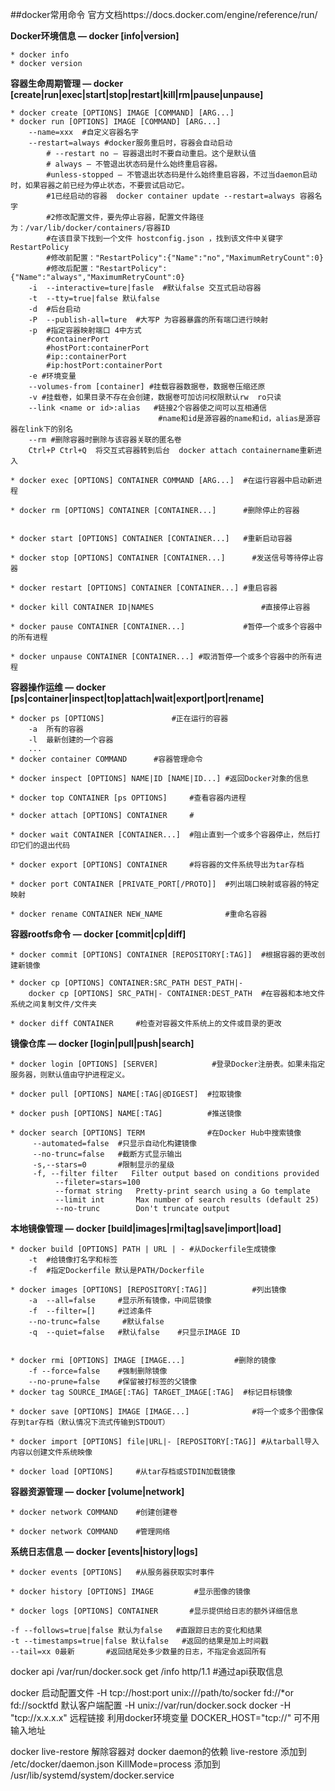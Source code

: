 ##docker常用命令
官方文档https://docs.docker.com/engine/reference/run/

**Docker环境信息 — docker [info|version]**
```
* docker info
* docker version
```

**容器生命周期管理 —  docker [create|run|exec|start|stop|restart|kill|rm|pause|unpause]**
```
* docker create [OPTIONS] IMAGE [COMMAND] [ARG...]
* docker run [OPTIONS] IMAGE [COMMAND] [ARG...]
	--name=xxx	#自定义容器名字
	--restart=always #docker服务重启时，容器会自动启动
		# --restart no – 容器退出时不要自动重启。这个是默认值
		# always – 不管退出状态码是什么始终重启容器。
		#unless-stopped – 不管退出状态码是什么始终重启容器，不过当daemon启动时，如果容器之前已经为停止状态，不要尝试启动它。
		#1已经启动的容器  docker container update --restart=always 容器名字
		#2修改配置文件，要先停止容器，配置文件路径为：/var/lib/docker/containers/容器ID
		#在该目录下找到一个文件 hostconfig.json ，找到该文件中关键字 RestartPolicy
		#修改前配置："RestartPolicy":{"Name":"no","MaximumRetryCount":0}
		#修改后配置："RestartPolicy":{"Name":"always","MaximumRetryCount":0}
	-i  --interactive=ture|fasle  #默认false 交互式启动容器
	-t  --tty=true|false 默认false
	-d  #后台启动
	-P	--publish-all=ture 	#大写P 为容器暴露的所有端口进行映射
	-p  #指定容器映射端口 4中方式
		#containerPort
		#hostPort:containerPort
		#ip::containerPort
		#ip:hostPort:containerPort
	-e #环境变量
	--volumes-from [container] #挂载容器数据卷，数据卷压缩还原
	-v #挂载卷，如果目录不存在会创建，数据卷可加访问权限默认rw  ro只读
	--link <name or id>:alias	#链接2个容器使之间可以互相通信
								 #name和id是源容器的name和id，alias是源容器在link下的别名
	--rm #删除容器时删除与该容器关联的匿名卷
	Ctrl+P Ctrl+Q  将交互式容器转到后台  docker attach containername重新进入

* docker exec [OPTIONS] CONTAINER COMMAND [ARG...]	#在运行容器中启动新进程

* docker rm [OPTIONS] CONTAINER [CONTAINER...]		#删除停止的容器


* docker start [OPTIONS] CONTAINER [CONTAINER...] 	#重新启动容器
 
* docker stop [OPTIONS] CONTAINER [CONTAINER...]	  #发送信号等待停止容器

* docker restart [OPTIONS] CONTAINER [CONTAINER...]	#重启容器
 
* docker kill CONTAINER ID|NAMES						#直接停止容器

* docker pause CONTAINER [CONTAINER...]				#暂停一个或多个容器中的所有进程
 
* docker unpause CONTAINER [CONTAINER...] #取消暂停一个或多个容器中的所有进程
```

**容器操作运维 — docker [ps|container|inspect|top|attach|wait|export|port|rename]**
```
* docker ps [OPTIONS]				#正在运行的容器	
	-a	所有的容器
	-l	最新创建的一个容器
	...
* docker container COMMAND 		#容器管理命令

* docker inspect [OPTIONS] NAME|ID [NAME|ID...]	#返回Docker对象的信息

* docker top CONTAINER [ps OPTIONS] 	#查看容器内进程

* docker attach [OPTIONS] CONTAINER		#

* docker wait CONTAINER [CONTAINER...]	#阻止直到一个或多个容器停止，然后打印它们的退出代码

* docker export [OPTIONS] CONTAINER		#将容器的文件系统导出为tar存档

* docker port CONTAINER [PRIVATE_PORT[/PROTO]]	#列出端口映射或容器的特定映射

* docker rename CONTAINER NEW_NAME				#重命名容器
```
**容器rootfs命令 — docker [commit|cp|diff]**
```
* docker commit [OPTIONS] CONTAINER [REPOSITORY[:TAG]]	#根据容器的更改创建新镜像

* docker cp [OPTIONS] CONTAINER:SRC_PATH DEST_PATH|-
	docker cp [OPTIONS] SRC_PATH|- CONTAINER:DEST_PATH	#在容器和本地文件系统之间复制文件/文件夹

* docker diff CONTAINER		#检查对容器文件系统上的文件或目录的更改

```
**镜像仓库 — docker [login|pull|push|search]**
```
* docker login [OPTIONS] [SERVER]			 #登录Docker注册表。如果未指定服务器，则默认值由守护进程定义。

* docker pull [OPTIONS] NAME[:TAG|@DIGEST]	#拉取镜像

* docker push [OPTIONS] NAME[:TAG]			#推送镜像

* docker search [OPTIONS] TERM				#在Docker Hub中搜索镜像
	 --automated=false	#只显示自动化构建镜像
	 --no-trunc=false	#截断方式显示输出
	 -s,--stars=0		#限制显示的星级
	 -f, --filter filter   Filter output based on conditions provided
		  --fileter=stars=100
	      --format string   Pretty-print search using a Go template
	      --limit int       Max number of search results (default 25)
	      --no-trunc        Don't truncate output

```
**本地镜像管理 — docker [build|images|rmi|tag|save|import|load]**
```
* docker build [OPTIONS] PATH | URL | -	#从Dockerfile生成镜像
	-t	#给镜像打名字和标签
	-f	#指定Dockerfile 默认是PATH/Dockerfile

* docker images [OPTIONS] [REPOSITORY[:TAG]]		  #列出镜像
	-a	--all=false		#显示所有镜像，中间层镜像
	-f	--filter=[]		#过滤条件
	--no-trunc=false  	 #默认false
	-q	--quiet=false	#默认false	#只显示IMAGE ID


* docker rmi [OPTIONS] IMAGE [IMAGE...]		 	  #删除的镜像
	-f --force=false	#强制删除镜像
	--no-prune=false	#保留被打标签的父镜像
* docker tag SOURCE_IMAGE[:TAG] TARGET_IMAGE[:TAG]	#标记目标镜像

* docker save [OPTIONS] IMAGE [IMAGE...]			  #将一个或多个图像保存到tar存档（默认情况下流式传输到STDOUT）

* docker import [OPTIONS] file|URL|- [REPOSITORY[:TAG]]	#从tarball导入内容以创建文件系统映像

* docker load [OPTIONS]		#从tar存档或STDIN加载镜像

```
**容器资源管理 — docker [volume|network]**
```
* docker network COMMAND	#创建创建卷

* docker network COMMAND	#管理网络
```
**系统日志信息 — docker [events|history|logs]**
```
* docker events [OPTIONS]	#从服务器获取实时事件

* docker history [OPTIONS] IMAGE		 #显示图像的镜像

* docker logs [OPTIONS] CONTAINER		#显示提供给日志的额外详细信息

-f --follows=true|false 默认为false   #直跟踪日志的变化和结果
-t --timestamps=true|false 默认false	 #返回的结果是加上时间戳
--tail=xx 0最新		#返回结尾处多少数量的日志，不指定会返回所有
```


docker api
/var/run/docker.sock      get /info http/1.1    #通过api获取信息

docker 启动配置文件
-H  tcp://host:port
	unix:///path/to/socker
	fd://*or fd://socktfd
默认客户端配置
-H unix://var/run/docker.sock
docker -H "tcp://x.x.x.x" 远程链接
利用docker环境变量  DOCKER_HOST="tcp://" 可不用输入地址


docker live-restore  解除容器对 docker daemon的依赖
live-restore 添加到 /etc/docker/daemon.json
KillMode=process  添加到 /usr/lib/systemd/system/docker.service

